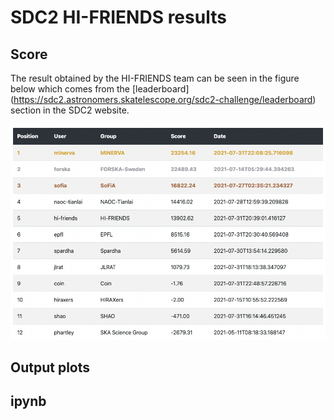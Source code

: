 # SDC2 HI-FRIENDS results


## Score

The result obtained by the HI-FRIENDS team can be seen in the figure below which comes from the [leaderboard] (https://sdc2.astronomers.skatelescope.org/sdc2-challenge/leaderboard) section in the SDC2 website. 

![leaderboard](figures/leaderboard.png)

## Output plots


## ipynb


